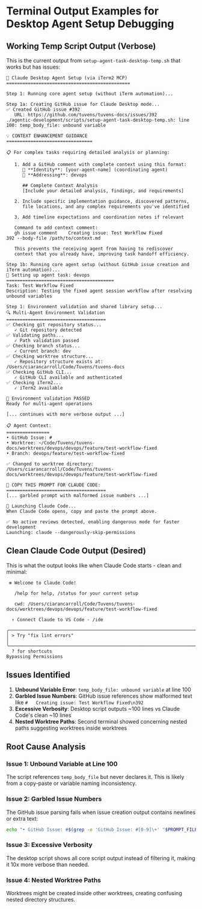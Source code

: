 # Terminal Output Examples for Desktop Agent Setup Debugging

## Working Temp Script Output (Verbose)

This is the current output from `setup-agent-task-desktop-temp.sh` that works but has issues:

```
🏢 Claude Desktop Agent Setup (via iTerm2 MCP)
==============================================

Step 1: Running core agent setup (without iTerm automation)...

Step 1a: Creating GitHub issue for Claude Desktop mode...
✅ Created GitHub issue #392
   URL: https://github.com/tuvens/tuvens-docs/issues/392
./agentic-development/scripts/setup-agent-task-desktop-temp.sh: line 100: temp_body_file: unbound variable

💡 CONTEXT ENHANCEMENT GUIDANCE
================================

📋 For complex tasks requiring detailed analysis or planning:

   1. Add a GitHub comment with complete context using this format:
      👤 **Identity**: [your-agent-name] (coordinating agent)
      🎯 **Addressing**: devops

      ## Complete Context Analysis
      [Include your detailed analysis, findings, and requirements]

   2. Include specific implementation guidance, discovered patterns,
      file locations, and any complex requirements you've identified

   3. Add timeline expectations and coordination notes if relevant

   Command to add context comment:
   gh issue comment    Creating issue: Test Workflow Fixed
392 --body-file /path/to/context.md

   This prevents the receiving agent from having to rediscover
   context that you already have, improving task handoff efficiency.

Step 1b: Running core agent setup (without GitHub issue creation and iTerm automation)...
🚀 Setting up agent task: devops
========================================
Task: Test Workflow Fixed
Description: Testing the fixed agent session workflow after resolving unbound variables

Step 1: Environment validation and shared library setup...
🔍 Multi-Agent Environment Validation
=====================================
✅ Checking git repository status...
   ✓ Git repository detected
✅ Validating paths...
   ✓ Path validation passed
✅ Checking branch status...
   ✓ Current branch: dev
✅ Checking worktree structure...
   ✓ Repository structure exists at: /Users/ciarancarroll/Code/Tuvens/tuvens-docs
✅ Checking GitHub CLI...
   ✓ GitHub CLI available and authenticated
✅ Checking iTerm2...
   ✓ iTerm2 available

🎉 Environment validation PASSED
Ready for multi-agent operations

[... continues with more verbose output ...]

📋 Agent Context:
================
• GitHub Issue: #
• Worktree: ~/Code/Tuvens/tuvens-docs/worktrees/devops/devops/feature/test-workflow-fixed
• Branch: devops/feature/test-workflow-fixed

✅ Changed to worktree directory: /Users/ciarancarroll/Code/Tuvens/tuvens-docs/worktrees/devops/devops/feature/test-workflow-fixed

🎯 COPY THIS PROMPT FOR CLAUDE CODE:
=====================================
[... garbled prompt with malformed issue numbers ...]

🚀 Launching Claude Code...
When Claude Code opens, copy and paste the prompt above.

✅ No active reviews detected, enabling dangerous mode for faster development
Launching: claude --dangerously-skip-permissions
```

## Clean Claude Code Output (Desired)

This is what the output looks like when Claude Code starts - clean and minimal:

```
 ✻ Welcome to Claude Code!

   /help for help, /status for your current setup

   cwd: /Users/ciarancarroll/Code/Tuvens/tuvens-docs/worktrees/devops/devops/feature/test-workflow-fixed

  ↑ Connect Claude to VS Code · /ide

╭───────────────────────────────────────────────────────────────────────────────────────────╮
│ > Try "fix lint errors"                                                                   │
╰───────────────────────────────────────────────────────────────────────────────────────────╯
  ? for shortcuts                                                     Bypassing Permissions
```

## Issues Identified

1. **Unbound Variable Error**: `temp_body_file: unbound variable` at line 100
2. **Garbled Issue Numbers**: GitHub issue references show malformed text like `#   Creating issue: Test Workflow Fixed\n392`
3. **Excessive Verbosity**: Desktop script outputs ~100 lines vs Claude Code's clean ~10 lines
4. **Nested Worktree Paths**: Second terminal showed concerning nested paths suggesting worktrees inside worktrees

## Root Cause Analysis

### Issue 1: Unbound Variable at Line 100
The script references `temp_body_file` but never declares it. This is likely from a copy-paste or variable naming inconsistency.

### Issue 2: Garbled Issue Numbers  
The GitHub issue parsing fails when issue creation output contains newlines or extra text:
```bash
echo "• GitHub Issue: #$(grep -o 'GitHub Issue: #[0-9]\+' "$PROMPT_FILE" | cut -d'#' -f2)"
```

### Issue 3: Excessive Verbosity
The desktop script shows all core script output instead of filtering it, making it 10x more verbose than needed.

### Issue 4: Nested Worktree Paths
Worktrees might be created inside other worktrees, creating confusing nested directory structures.
